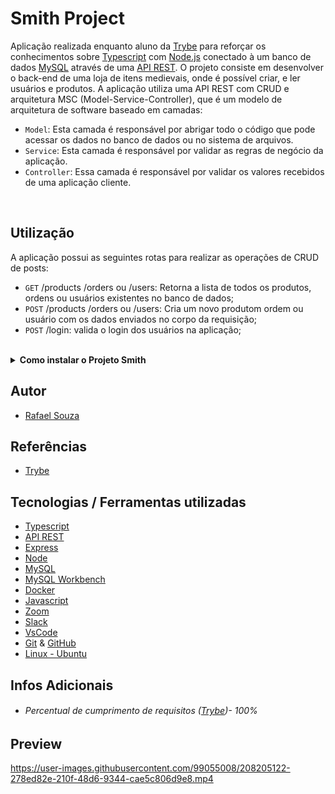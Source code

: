 # Smith Project

Aplicação realizada enquanto aluno da [Trybe](https://www.betrybe.com/) para reforçar os conhecimentos sobre [Typescript](https://www.typescriptlang.org/) com [Node.js](https://nodejs.org/en/)
conectado à um banco de dados [MySQL](https://www.mysql.com/) através de uma [API REST](https://blog.betrybe.com/desenvolvimento-web/api-rest-tudo-sobre/).
O projeto consiste em desenvolver o back-end de uma loja de itens medievais, onde é possível criar, e ler usuários e produtos. A aplicação utiliza uma API REST com CRUD e arquitetura MSC (Model-Service-Controller), que é um modelo de arquitetura de software baseado em camadas:

- `Model`: Esta camada é responsável por abrigar todo o código que pode acessar os dados no banco de dados ou no sistema de arquivos.
- `Service`: Esta camada é responsável por validar as regras de negócio da aplicação.
- `Controller`: Essa camada é responsável por validar os valores recebidos de uma aplicação cliente.

<br>

## Utilização

A aplicação possui as seguintes rotas para realizar as operações de CRUD de posts:

- `GET` /products /orders ou /users: Retorna a lista de todos os produtos, ordens ou usuários existentes no banco de dados;
- `POST` /products /orders ou /users: Cria um novo produtom ordem ou usuário com os dados enviados no corpo da requisição;
- `POST` /login: valida o login dos usuários na aplicação;

<br>

<details>
  <summary><strong>Como instalar o Projeto Smith</strong></summary><br />

## Instalação
 
<hr>
 
### Rodando a aplicação via [Docker](https://www.docker.com/)

> - :warning: Antes de começar, seu docker-compose precisa estar na versão 1.29 ou superior. [Veja aqui](https://www.digitalocean.com/community/tutorials/how-to-install-and-use-docker-compose-on-ubuntu-20-04-pt) ou [na documentação](https://docs.docker.com/compose/install/) como instalá-lo. No primeiro artigo, você pode substituir onde está com `1.26.0` por `1.29.2`.

> - :warning: Caso opte por utilizar o Docker, **TODOS** os comandos disponíveis no `package.json` (npm start, npm test, npm run dev, ...) devem ser executados **DENTRO** do container, ou seja, no terminal que aparece após a execução do comando `docker exec` citado acima

> - :warning: Se você se deparar com o erro abaixo, quer dizer que sua aplicação já esta utilizando a `porta 3000`, seja com outro processo do Node.js (que você pode parar com o comando `killall node`) ou algum container! Neste caso você pode parar o container com o comando `docker stop <nome-do-container>`

<br>

- Clone o repositório `git@github.com:Rafael-Souza-97/smith-project.git`:

```bash
git clone git@github.com:Rafael-Souza-97/smith-project.git
```

<br>

- Entre na pasta do repositório que você acabou de clonar:

```bash
cd smith-project
```

<br>

- Rode o serviço `node` com o comando `docker-compose up -d`:

 > - Esse serviço irá inicializar um container chamado `trybesmith_db` e outro chamado `trybesmith_db`.
 > - A partir daqui você pode rodar o container via CLI ou abri-lo no VS Code.
 
```bash
docker-compose up -d --build
```

<br>

- Use o comando `docker exec -it trybesmith bash`:

 > - Ele te dará acesso ao terminal interativo do container criado pelo compose, que está rodando em segundo plano.
 > - As credencias de acesso ao banco de dados estão definidas no arquivo `docker-compose.yml`, e são acessíveis no container através das variáveis de ambiente `MYSQL_USER` e `MYSQL_PASSWORD`.

```bash
docker exec -it trybesmith_db bash
```

<br>

- Instale as depëndencias, caso necessário, com `npm install` (dentro do bash do container):

```bash
npm install
```

 > Execute a aplicação com `npm run dev`:
 
 ```bash
npm run dev
```

<br>
<hr>
 
### Rodando a aplicação SEM [Docker](https://www.docker.com/)

 > :warning: Para rodar a aplicação desta forma, obrigatoriamente você deve ter o [Node](https://nodejs.org/en/) instalado em seu computador.
 
<br>

- Clone o repositório `git@github.com:Rafael-Souza-97/smith-project.git`:

```bash
git clone git@github.com:Rafael-Souza-97/smith-project.git
```

<br>

- Entre na pasta do repositório que você acabou de clonar:

```bash
cd smith-project
```

- Instale as depëndencias, caso necessário, com `npm install`:

```bash
npm install
```

 > Execute a aplicação com `npm run dev`:
 
 ```bash
npm run dev
```

<hr>

<br>

</details>
  
## Autor

- [Rafael Souza](https://github.com/Rafael-Souza-97)

## Referências

 - [Trybe](https://www.betrybe.com/)

## Tecnologias / Ferramentas utilizadas

- [Typescript](https://www.typescriptlang.org/)
- [API REST](https://blog.betrybe.com/desenvolvimento-web/api-rest-tudo-sobre/)
- [Express](https://expressjs.com/)
- [Node](https://nodejs.org/en/)
- [MySQL](https://www.mysql.com/)
- [MySQL Workbench](https://www.mysql.com/products/workbench/)
- [Docker](https://www.docker.com/)
- [Javascript](https://developer.mozilla.org/pt-BR/docs/Web/JavaScript)
- [Zoom](https://zoom.us/)
- [Slack](https://slack.com/intl/pt-br/)
- [VsCode](https://code.visualstudio.com/)
- [Git](https://git-scm.com/) & [GitHub](https://github.com/)
- [Linux - Ubuntu](https://ubuntu.com/)

## Infos Adicionais

- ###### Percentual de cumprimento de requisitos ([Trybe](https://www.betrybe.com/))- 100%

## Preview

https://user-images.githubusercontent.com/99055008/208205122-278ed82e-210f-48d6-9344-cae5c806d9e8.mp4
